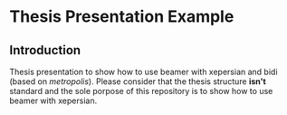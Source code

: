 # Thesis Presentation Example

## Introduction

Thesis presentation to show how to use beamer with xepersian and bidi (based on _metropolis_).
Please consider that the thesis structure **isn't** standard and the sole porpose of this repository is to show how to use beamer with xepersian.
